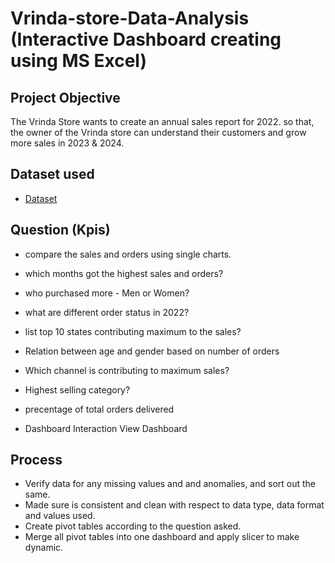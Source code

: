 # Vrinda-store-Data-Analysis (Interactive Dashboard creating using MS Excel)
## Project Objective 
The Vrinda Store wants to create an annual sales report for 2022. so that, the owner of the Vrinda store can understand their customers and grow more sales in 2023 & 2024.

## Dataset used

- <a href="https://github.com/AsmaaSalah234/Data-Analysis-Dashboard/blob/main/Vrinda%20Store%20Data%20Analysis.xlsx">Dataset</a>

## Question (Kpis)
- compare the sales and orders using single charts.
- which months got the highest sales and orders?
- who purchased more - Men or Women?
- what are different order status in 2022?
- list top 10 states contributing maximum to the sales?
- Relation between age and gender based on number of orders
- Which channel is contributing to maximum sales?
- Highest selling category?
- precentage of total orders delivered
  
- Dashboard Interaction <a hraf="https://github.com/AsmaaSalah234/Data-Analysis-Dashboard/blob/main/Vrinda%20Store%20Dashboard.PNG">View Dashboard</a>

## Process
- Verify data for any missing values and and anomalies, and sort out the same.
- Made sure is consistent and clean with respect to data type, data format and values used.
- Create pivot tables according to the question asked.
- Merge all pivot tables into one dashboard and apply slicer to make dynamic.

